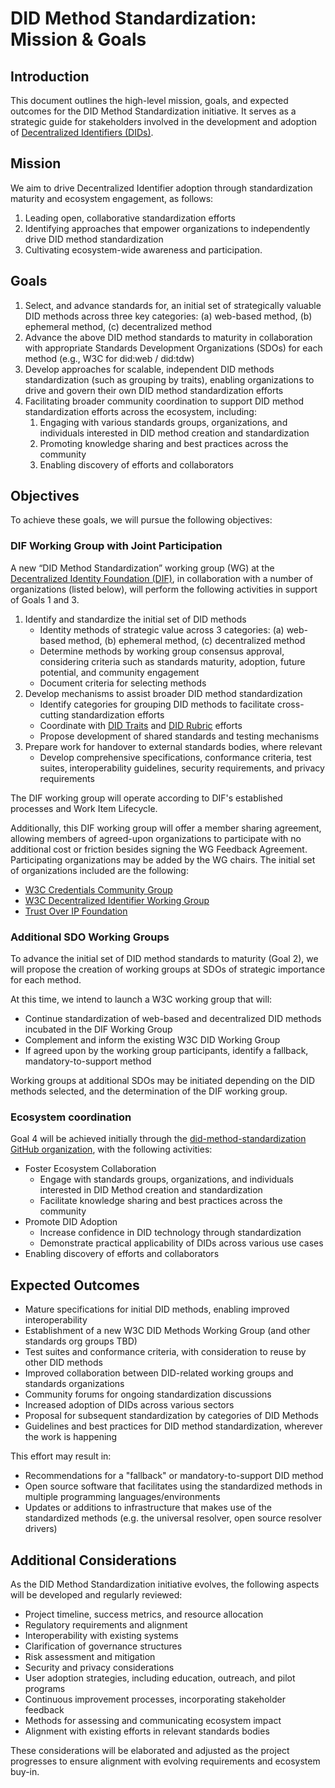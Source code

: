 # DID Method Standardization: Mission & Goals

## Introduction

This document outlines the high-level mission, goals, and expected outcomes for the DID Method Standardization initiative. It serves as a strategic guide for stakeholders involved in the development and adoption of [Decentralized Identifiers (DIDs)](https://www.w3.org/TR/did-core).

## Mission

We aim to drive Decentralized Identifier adoption through standardization maturity and ecosystem engagement, as follows:

1. Leading open, collaborative standardization efforts
2. Identifying approaches that empower organizations to independently drive DID method standardization
3. Cultivating ecosystem-wide awareness and participation.

## Goals

1. Select, and advance standards for, an initial set of strategically valuable DID methods across three key categories: (a) web-based method, (b) ephemeral method, (c) decentralized method
2. Advance the above DID method standards to maturity in collaboration with appropriate Standards Development Organizations (SDOs) for each method (e.g., W3C for did:web / did:tdw)
3. Develop approaches for scalable, independent DID methods standardization (such as grouping by traits), enabling organizations to drive and govern their own DID method standardization efforts
4. Facilitating broader community coordination to support DID method standardization efforts across the ecosystem, including: 
    1. Engaging with various standards groups, organizations, and individuals interested in DID method creation and standardization
    2. Promoting knowledge sharing and best practices across the community 
    3. Enabling discovery of efforts and collaborators

## Objectives

To achieve these goals, we will pursue the following objectives:

### DIF Working Group with Joint Participation

A new “DID Method Standardization” working group (WG) at the [Decentralized Identity Foundation (DIF)](https://identity.foundation/), in collaboration with a number of organizations (listed below), will perform the following activities in support of Goals 1 and 3.

1. Identify and standardize the initial set of DID methods
    * Identity methods of strategic value across 3 categories: (a) web-based method, (b) ephemeral method, (c) decentralized method
    * Determine methods by working group consensus approval, considering criteria such as standards maturity, adoption, future potential, and community engagement
    * Document criteria for selecting methods
2. Develop mechanisms to assist broader DID method standardization
    * Identify categories for grouping DID methods to facilitate cross-cutting standardization efforts
    * Coordinate with [DID Traits](https://identity.foundation/did-traits/) and [DID Rubric](https://www.w3.org/TR/did-rubric) efforts
    * Propose development of shared standards and testing mechanisms
3. Prepare work for handover to external standards bodies, where relevant
    * Develop comprehensive specifications, conformance criteria, test suites, interoperability guidelines, security requirements, and privacy requirements

The DIF working group will operate according to DIF's established processes and Work Item Lifecycle.

Additionally, this DIF working group will offer a member sharing agreement, allowing members of agreed-upon organizations to participate with no additional cost or friction besides signing the WG Feedback Agreement. Participating organizations may be added by the WG chairs. The initial set of organizations included are the following:

* [W3C Credentials Community Group](https://www.w3.org/community/credentials/)
* [W3C Decentralized Identifier Working Group](https://www.w3.org/groups/wg/did/)
* [Trust Over IP Foundation](https://trustoverip.org/)


### Additional SDO Working Groups

To advance the initial set of DID method standards to maturity (Goal 2), we will propose the creation of working groups at SDOs of strategic importance for each method.

At this time, we intend to launch a W3C working group that will:
* Continue standardization of web-based and decentralized DID methods incubated in the DIF Working Group
* Complement and inform the existing W3C DID Working Group
* If agreed upon by the working group participants, identify a fallback, mandatory-to-support method

Working groups at additional SDOs may be initiated depending on the DID methods selected, and the determination of the DIF working group.

### Ecosystem coordination

Goal 4 will be achieved initially through the [did-method-standardization GitHub organization](https://github.com/did-method-standardization), with the following activities: 

* Foster Ecosystem Collaboration
    * Engage with standards groups, organizations, and individuals interested in DID Method creation and standardization
    * Facilitate knowledge sharing and best practices across the community
* Promote DID Adoption
    * Increase confidence in DID technology through standardization
    * Demonstrate practical applicability of DIDs across various use cases
* Enabling discovery of efforts and collaborators

## Expected Outcomes

* Mature specifications for initial DID methods, enabling improved interoperability
* Establishment of a new W3C DID Methods Working Group (and other standards org groups TBD)
* Test suites and conformance criteria, with consideration to reuse by other DID methods
* Improved collaboration between DID-related working groups and standards organizations
* Community forums for ongoing standardization discussions
* Increased adoption of DIDs across various sectors
* Proposal for subsequent standardization by categories of DID Methods
* Guidelines and best practices for DID method standardization, wherever the work is happening

This effort may result in:
* Recommendations for a "fallback" or mandatory-to-support DID method
* Open source software that facilitates using the standardized methods in multiple programming languages/environments
* Updates or additions to infrastructure that makes use of the standardized methods (e.g. the universal resolver, open source resolver drivers)


## Additional Considerations

As the DID Method Standardization initiative evolves, the following aspects will be developed and regularly reviewed:

* Project timeline, success metrics, and resource allocation
* Regulatory requirements and alignment
* Interoperability with existing systems
* Clarification of governance structures
* Risk assessment and mitigation 
* Security and privacy considerations
* User adoption strategies, including education, outreach, and pilot programs
* Continuous improvement processes, incorporating stakeholder feedback
* Methods for assessing and communicating ecosystem impact
* Alignment with existing efforts in relevant standards bodies

These considerations will be elaborated and adjusted as the project progresses to ensure alignment with evolving requirements and ecosystem buy-in.
